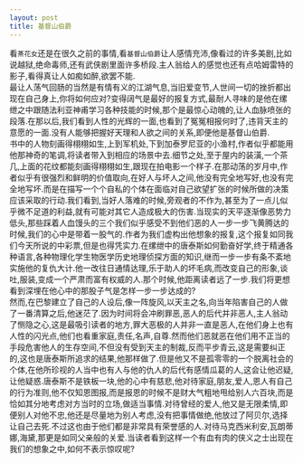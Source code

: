 ```yaml
---
layout: post
title: 基督山伯爵
---
```

看```茶花女```还是在很久之前的事情,看```基督山伯爵```让人感情充沛,像看过的许多美剧,比如说越狱,绝命毒师,还有武侠剧里面许多桥段.主人翁给人的感觉也还有点哈姆雷特的影子,看得真让人如痴如醉,欲罢不能.  
最让人荡气回肠的当然是有情有义的江湖气息,当旧爱变节,人世间一切的挫折都出现在自己身上,你将如何应对?变得阔气是最好的报复方式,最耐人寻味的是他在缧绁之中跟随法利亚神甫学习各种技能的时候,那个是最惊心动魄的,让人血脉喷张的段落.在那以后,我们看到人性的光辉的一面,也看到了冤冤相报何时了,违背天主的意愿的一面.没有人能够把握好天理和人欲之间的关系,即便他是基督山伯爵.  
书中的人物刻画得栩栩如生,上到军机处,下到加泰罗尼亚的小渔村,作者似乎都能用他那神奇的笔调,将读者带入到相应的场景中去.细节之处,至于屋内的装潢,一个茶几,上面的花纹都能刻画得栩栩如生,跟现在拍电影一个样子.在那动荡的岁月中,作者似乎有很强烈和鲜明的价值取向,在好人与坏人之间,他没有完全地写好,也没有完全地写坏.而是在描写一个个自私的个体在面临对自己欲望扩张的时候所做的决策应该采取的行动.我们看到,当好人落难的时候,旁观者的不作为,甚至为了一点儿似乎微不足道的利益,就有可能对其它人造成极大的伤害.当现实的天平逐渐像恶势力低头,那些踩着人血馒头的三个我们似乎感受不到他们恶的人一步一步飞黄腾达的时候,我们的心中是带着一股气的.作者为我们虚构出他想象的报复,这个报复如同我们今天所说的中彩票,但是也得凭实力.在缧绁中的唐泰斯如何勤奋好学,终于精通各种语言,各种物理化学生物医学历史地理侦探方面的知识,继而一步一步有条不紊地实施他的复仇大计.他一改往日通情达理,乐于助人的坏毛病,而改变自己的形象,谈吐,服装,变成一个严肃而富有权威的人.那个时候,他距离读者远了一步.我们将更想看到深埋在他心中的那股子气是怎样一步一步达成的?  
然而,在巴黎建立了自己的人设后,像一阵旋风,以天主之名,向当年陷害自己的人做了一番清算之后,他迷茫了.因为时间将会冲刷罪恶,恶人的后代并非恶人,主人翁动了恻隐之心,这是最吸引读者的地方,罪大恶极的人并非一直是恶人,在他们身上也有人性的闪光点,他们也看重家庭,责任,名声,自尊.然而他们恶就恶在他们用不正当的手段危害他人的生存空间,不但没有受到天主的制裁,反而平步青云,这是需要纠正的,这也是唐泰斯所追求的结果,他那样做了.但是他又不是孤零零的一个脱离社会的个体,在他所珍视的人当中也有人与他的仇人的后代有感情瓜葛的人,这会让他迟疑,让他疑惑.唐泰斯不是铁板一块,他的心中有慈悲,他对待家庭,朋友,爱人,恩人有自己的行为准则,他不仅知恩图报,而是报恩的时候不是财大气粗地甩给别人六百块,而是恰如其分地考虑对方当时的立场,做适当事情.对待曾经的爱人,他又是无限柔情,即便别人对他不忠,他还是尽量地为别人考虑,没有把事情做绝,他放过了阿贝尔,选择让自己去死.不过这也由于他们都是非常具有荣誉感的人.对待马克西米利安,瓦朗蒂娜,海黛,那更是如同父亲般的关爱.当读者看到这样一个有血有肉的侠义之士出现在我们的想象之中,如何不表示惊叹呢?  
